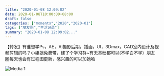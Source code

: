 ```yaml
---
title: "2020-01-08 12:09:02"
date: 2020-01-08T10:00:00+08:00
draft: false
categories: ["moments","2020","2020-01"]
tags: ["朋友圈","生活记录"]
summary: "2020-01-08 12:09:02..."
---
```


【转发】有谁想学Ps，AE，Ai摄影后期，插画，UI，3Dmax，CAD室内设计及视频剪辑的吗？小姐姐免费带，建了个学习群~有无基础都可以(不学白不学）朋友圈每天也会有过程图更新，感兴趣的可以加她哈

![Media 1](/Moments/photos/2020-01-08/202001081209020.jpg)

